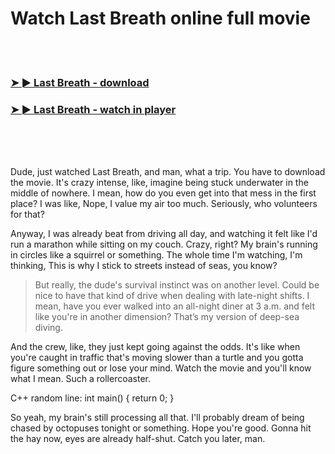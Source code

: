 <h1>Watch Last Breath online full movie</h1>


<br><br>

<h3><a href="https://Gabes-renssabdifoo1984.github.io/ptnagvwmsz/">➤ ► Last Breath - download</a></h3> 
<h3><a href="https://Gabes-renssabdifoo1984.github.io/ptnagvwmsz/">➤ ► Last Breath - watch in player</a></h3>


<br><br><br>


Dude, just watched Last Breath, and man, what a trip. You have to download the movie. It's crazy intense, like, imagine being stuck underwater in the middle of nowhere. I mean, how do you even get into that mess in the first place? I was like, Nope, I value my air too much. Seriously, who volunteers for that?

Anyway, I was already beat from driving all day, and watching it felt like I'd run a marathon while sitting on my couch. Crazy, right? My brain's running in circles like a squirrel or something. The whole time I'm watching, I'm thinking, This is why I stick to streets instead of seas, you know?

> But really, the dude's survival instinct was on another level. Could be nice to have that kind of drive when dealing with late-night shifts. I mean, have you ever walked into an all-night diner at 3 a.m. and felt like you're in another dimension? That’s my version of deep-sea diving. 

And the crew, like, they just kept going against the odds. It's like when you're caught in traffic that's moving slower than a turtle and you gotta figure something out or lose your mind. Watch the movie and you'll know what I mean. Such a rollercoaster.

C++ random line: int main() { return 0; }

So yeah, my brain's still processing all that. I'll probably dream of being chased by octopuses tonight or something. Hope you're good. Gonna hit the hay now, eyes are already half-shut. Catch you later, man.

